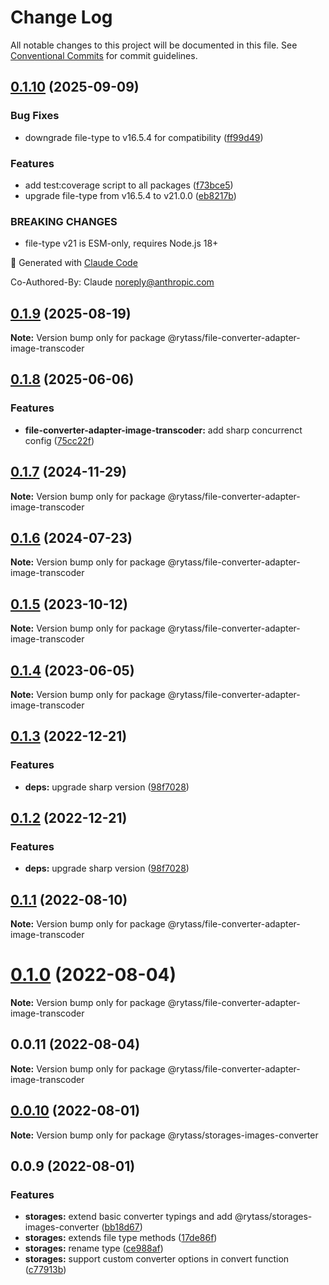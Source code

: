 # Change Log

All notable changes to this project will be documented in this file.
See [Conventional Commits](https://conventionalcommits.org) for commit guidelines.

## [0.1.10](https://github.com/Rytass/Utils/compare/@rytass/file-converter-adapter-image-transcoder@0.1.9...@rytass/file-converter-adapter-image-transcoder@0.1.10) (2025-09-09)

### Bug Fixes

- downgrade file-type to v16.5.4 for compatibility ([ff99d49](https://github.com/Rytass/Utils/commit/ff99d491f581cbba91fb692d0846f1dd4cbe1958))

### Features

- add test:coverage script to all packages ([f73bce5](https://github.com/Rytass/Utils/commit/f73bce52024d453755824fa6af784f13da50061f))
- upgrade file-type from v16.5.4 to v21.0.0 ([eb8217b](https://github.com/Rytass/Utils/commit/eb8217b76c4a0d74061f782c082fd4183961bb12))

### BREAKING CHANGES

- file-type v21 is ESM-only, requires Node.js 18+

🤖 Generated with [Claude Code](https://claude.ai/code)

Co-Authored-By: Claude <noreply@anthropic.com>

## [0.1.9](https://github.com/Rytass/Utils/compare/@rytass/file-converter-adapter-image-transcoder@0.1.8...@rytass/file-converter-adapter-image-transcoder@0.1.9) (2025-08-19)

**Note:** Version bump only for package @rytass/file-converter-adapter-image-transcoder

## [0.1.8](https://github.com/Rytass/Utils/compare/@rytass/file-converter-adapter-image-transcoder@0.1.7...@rytass/file-converter-adapter-image-transcoder@0.1.8) (2025-06-06)

### Features

- **file-converter-adapter-image-transcoder:** add sharp concurrenct config ([75cc22f](https://github.com/Rytass/Utils/commit/75cc22f690dca25f6139cf626109f230f3eef559))

## [0.1.7](https://github.com/Rytass/Utils/compare/@rytass/file-converter-adapter-image-transcoder@0.1.6...@rytass/file-converter-adapter-image-transcoder@0.1.7) (2024-11-29)

**Note:** Version bump only for package @rytass/file-converter-adapter-image-transcoder

## [0.1.6](https://github.com/Rytass/Utils/compare/@rytass/file-converter-adapter-image-transcoder@0.1.5...@rytass/file-converter-adapter-image-transcoder@0.1.6) (2024-07-23)

**Note:** Version bump only for package @rytass/file-converter-adapter-image-transcoder

## [0.1.5](https://github.com/Rytass/Utils/compare/@rytass/file-converter-adapter-image-transcoder@0.1.4...@rytass/file-converter-adapter-image-transcoder@0.1.5) (2023-10-12)

**Note:** Version bump only for package @rytass/file-converter-adapter-image-transcoder

## [0.1.4](https://github.com/Rytass/Utils/compare/@rytass/file-converter-adapter-image-transcoder@0.1.3...@rytass/file-converter-adapter-image-transcoder@0.1.4) (2023-06-05)

**Note:** Version bump only for package @rytass/file-converter-adapter-image-transcoder

## [0.1.3](https://github.com/Rytass/Utils/compare/@rytass/file-converter-adapter-image-transcoder@0.1.1...@rytass/file-converter-adapter-image-transcoder@0.1.3) (2022-12-21)

### Features

- **deps:** upgrade sharp version ([98f7028](https://github.com/Rytass/Utils/commit/98f7028cc8783683a435118e1e7312b407cdc191))

## [0.1.2](https://github.com/Rytass/Utils/compare/@rytass/file-converter-adapter-image-transcoder@0.1.1...@rytass/file-converter-adapter-image-transcoder@0.1.2) (2022-12-21)

### Features

- **deps:** upgrade sharp version ([98f7028](https://github.com/Rytass/Utils/commit/98f7028cc8783683a435118e1e7312b407cdc191))

## [0.1.1](https://github.com/Rytass/Utils/compare/@rytass/file-converter-adapter-image-transcoder@0.1.0...@rytass/file-converter-adapter-image-transcoder@0.1.1) (2022-08-10)

**Note:** Version bump only for package @rytass/file-converter-adapter-image-transcoder

# [0.1.0](https://github.com/Rytass/Utils/compare/@rytass/file-converter-adapter-image-transcoder@0.0.11...@rytass/file-converter-adapter-image-transcoder@0.1.0) (2022-08-04)

**Note:** Version bump only for package @rytass/file-converter-adapter-image-transcoder

## 0.0.11 (2022-08-04)

**Note:** Version bump only for package @rytass/file-converter-adapter-image-transcoder

## [0.0.10](https://github.com/Rytass/Utils/compare/@rytass/storages-images-converter@0.0.9...@rytass/storages-images-converter@0.0.10) (2022-08-01)

**Note:** Version bump only for package @rytass/storages-images-converter

## 0.0.9 (2022-08-01)

### Features

- **storages:** extend basic converter typings and add @rytass/storages-images-converter ([bb18d67](https://github.com/Rytass/Utils/commit/bb18d6743135242301112b65d5d83028a90df2c9))
- **storages:** extends file type methods ([17de86f](https://github.com/Rytass/Utils/commit/17de86fc4c264f9ac11a26379674a6550088c99e))
- **storages:** rename type ([ce988af](https://github.com/Rytass/Utils/commit/ce988afa85fa3ae7de683d66ae82e18ac1e5c17c))
- **storages:** support custom converter options in convert function ([c77913b](https://github.com/Rytass/Utils/commit/c77913bf252701691e114434f7e126cd3bc05987))
